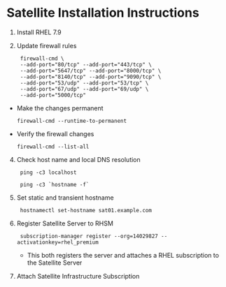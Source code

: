 # Satellite Installation Instructions

1. Install RHEL 7.9
2. Update firewall rules
  
        firewall-cmd \
        --add-port="80/tcp" --add-port="443/tcp" \
        --add-port="5647/tcp" --add-port="8000/tcp" \
        --add-port="8140/tcp" --add-port="9090/tcp" \
        --add-port="53/udp" --add-port="53/tcp" \
        --add-port="67/udp" --add-port="69/udp" \
        --add-port="5000/tcp"

  - Make the changes permanent

        firewall-cmd --runtime-to-permanent

  - Verify the firewall changes

        firewall-cmd --list-all

4. Check host name and local DNS resolution

        ping -c3 localhost

        ping -c3 `hostname -f`

5. Set static and transient hostname

        hostnamectl set-hostname sat01.example.com

6. Register Satellite Server to RHSM

        subscription-manager register --org=14029827 --activationkey=rhel_premium

    - This both registers the server and attaches a RHEL subscription to the Satellite Server

7. Attach Satellite Infrastructure Subscription




